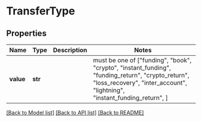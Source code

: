 # TransferType


## Properties
Name | Type | Description | Notes
------------ | ------------- | ------------- | -------------
**value** | **str** |  |  must be one of ["funding", "book", "crypto", "instant_funding", "funding_return", "crypto_return", "loss_recovery", "inter_account", "lightning", "instant_funding_return", ]

[[Back to Model list]](../README.md#documentation-for-models) [[Back to API list]](../README.md#documentation-for-api-endpoints) [[Back to README]](../README.md)


